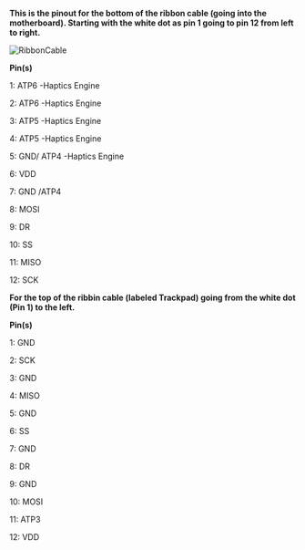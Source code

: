 **This is the pinout for the bottom of the ribbon cable (going into the motherboard). Starting with the white dot as pin 1 going to pin 12 from left to right.**

![RibbonCable](https://github.com/MichaelZaugg/OpenSteamController-Continued/ReverseEngineering/Datasheets_Documentation/Cirque-1CA027/RibbonFront.jpg)

**Pin(s)**

1: ATP6  -Haptics Engine 

2: ATP6  -Haptics Engine 

3: ATP5  -Haptics Engine

4: ATP5  -Haptics Engine

5: GND/ ATP4 -Haptics Engine

6: VDD

7: GND /ATP4

8: MOSI

9: DR

10: SS

11: MISO

12: SCK


**For the top of the ribbin cable (labeled Trackpad) going from the white dot (Pin 1) to the left.**

**Pin(s)**

1: GND

2: SCK

3: GND

4: MISO

5: GND

6: SS

7: GND

8: DR

9: GND

10: MOSI

11: ATP3

12: VDD
